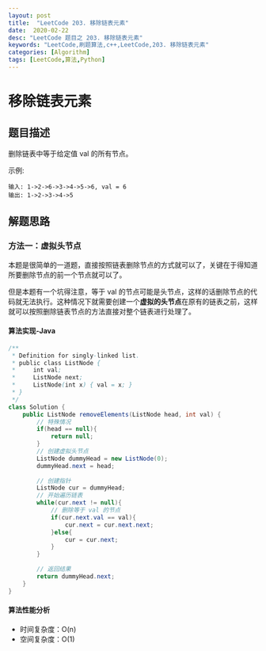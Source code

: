 ```yaml
---
layout: post
title:  "LeetCode 203. 移除链表元素"
date:  2020-02-22
desc: "LeetCode 题目之 203. 移除链表元素"
keywords: "LeetCode,刷题算法,c++,LeetCode,203. 移除链表元素"
categories: [Algorithm]
tags: [LeetCode,算法,Python]
---
```

# 移除链表元素

## 题目描述

删除链表中等于给定值 val 的所有节点。

示例:

```
输入: 1->2->6->3->4->5->6, val = 6
输出: 1->2->3->4->5
```

## 解题思路

### 方法一：虚拟头节点

本题是很简单的一道题，直接按照链表删除节点的方式就可以了，关键在于得知道所要删除节点的前一个节点就可以了。

但是本题有一个坑得注意，等于 val 的节点可能是头节点，这样的话删除节点的代码就无法执行。这种情况下就需要创建一个**虚拟的头节点**在原有的链表之前，这样就可以按照删除链表节点的方法直接对整个链表进行处理了。

#### 算法实现-Java

```java
/**
 * Definition for singly-linked list.
 * public class ListNode {
 *     int val;
 *     ListNode next;
 *     ListNode(int x) { val = x; }
 * }
 */
class Solution {
    public ListNode removeElements(ListNode head, int val) {
        // 特殊情况
        if(head == null){
            return null;
        }
        // 创建虚拟头节点
        ListNode dummyHead = new ListNode(0);
        dummyHead.next = head;
        
        // 创建指针
        ListNode cur = dummyHead;
        // 开始遍历链表
        while(cur.next != null){
            // 删除等于 val 的节点
            if(cur.next.val == val){
                cur.next = cur.next.next;
            }else{
                cur = cur.next;
            }
        }
        
        // 返回结果
        return dummyHead.next;
    }
}
```

#### 算法性能分析

- 时间复杂度：O(n)
- 空间复杂度：O(1)